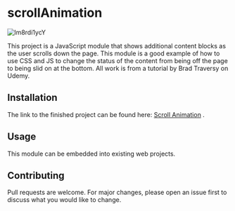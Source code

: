 # scrollAnimation
![lm8rdi1ycY](https://user-images.githubusercontent.com/67667160/117048431-f9e33180-ace0-11eb-8708-0c5c90e82415.gif)


This project is a JavaScript module that shows additional content blocks as the user scrolls down the page.  This module is a good example of how to use CSS and JS to change the status of the content from being off the page to being slid on at the bottom.  All work is from a tutorial by Brad Traversy on Udemy.    

## Installation

The link to the finished project can be found here: [Scroll Animation](https://paolourciullo.github.io/scrollAnimation/) .



## Usage

This module can be embedded into existing web projects.  

## Contributing
Pull requests are welcome. For major changes, please open an issue first to discuss what you would like to change.

